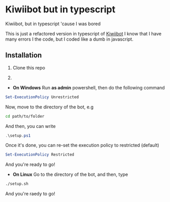 # Kiwiibot but in typescript
Kiwiibot, but in typescript 'cause I was bored

This is just a refactored version in typescript of [Kiwiibot](https://github.com/Rapougnac/Kiwiibot)
I know that I have many errors I the code, but I coded like a dumb in javascript.

## Installation

1) Clone this repo

2)
- **On Windows**
Run __as admin__ powershell, then do the following command
```ps1
Set-ExecutionPolicy Unrestricted
```
Now, move to the directory of the bot, e.g
```bash
cd path/to/folder
```
And then, you can write
```ps1
.\setup.ps1
```
Once it's done, you can re-set the execution policy to restricted (default)
```ps1
Set-ExecutionPolicy Restricted
```
And you're ready to go!



- **On Linux**
Go to the directory of the bot, and then, type
```bash
./setup.sh
```
And you're raedy to go!
